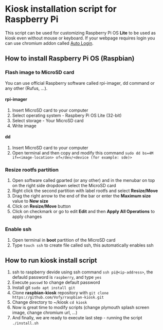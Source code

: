 # Kiosk installation script for Raspberry Pi
This script can be used for customizing Raspberry Pi OS **Lite** to be used as kiosk even without mouse or keyboard. If your webpage requires login you can use chromium addon called [Auto Login](https://chrome.google.com/webstore/detail/auto-login/kjdgohfkopafhjmmlbojhaabfpndllgk).

## How to install Raspberry Pi OS (Raspbian)

### Flash image to MicroSD card
You can use official Raspberry software called rpi-imager, dd command or any other (Rufus, ...).

#### rpi-imager
1. Insert MicroSD card to your computer
2. Select operating system - Raspbery Pi OS Lite (32-bit)
3. Select storage - Your MicroSD card
4. Write image

#### dd
1. Insert MicroSD card to your computer
2. Open terminal and then copy and modify this command `sudo dd bs=4M if=<image-location> of=/dev/<device (for example: sde)>`

### Resize rootfs partition
1. Open software called gparted (or any other) and in the menubar on top on the right side dropdown select the MicroSD card
2. Right click the second partition with label rootfs and select **Resize/Move**
3. Drag the right arrow to the end of the bar or enter the **Maximum size** value to **New size**
4. Click on **Resize/Move** button
5. Click on checkmark or go to edit **Edit** and then **Apply All Operations** to apply changes

### Enable ssh
1. Open terminal in **boot** partition of the MicroSD card
2. Type `touch ssh` to create file called ssh, this automatically enables ssh

## How to run kiosk install script
1. ssh to raspberry devide using ssh command `ssh pi@<ip-address>`, the defauld password is `raspberry`, and type `yes`
2. Execute `passwd` to change default password
3. Install git `sudo apt install git`
4. Clone **raspbian-kiosk** repository with `git clone https://github.com/Vofy/raspbian-kiosk.git`
5. Change directory to ~/kiosk `cd kiosk`
6. Now is great time to modify scripts (change plymouth splash screen image, change chromium url, ...)
7. And finally, we are ready to execute last step - running the script `./install.sh`
